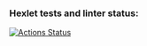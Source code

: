### Hexlet tests and linter status:
[![Actions Status](https://github.com/sinist3rr/python-project-lvl3/workflows/hexlet-check/badge.svg)](https://github.com/sinist3rr/python-project-lvl3/actions)